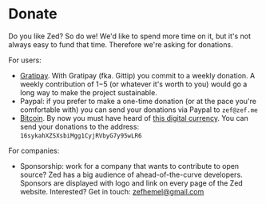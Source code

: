 Donate
======

Do you like Zed? So do we! We'd like to spend more time on it, but it's not always easy to fund that time. Therefore we're asking for donations.

For users:

*   [Gratipay][2]. With Gratipay (fka. Gittip) you commit to a weekly donation. A weekly contribution of $1-$5 (or whatever it's worth to you) would go a long way to make the project sustainable. <script data-gittip-username="zefhemel" data-gittip-widget="button" src="//gttp.co/v1.js"></script>
*   Paypal: if you prefer to make a one-time donation (or at the pace you're comfortable with) you can send your donations via Paypal to `zef@zef.me`
*   [Bitcoin][3]. By now you must have heard of [this digital currency][4]. You can send your donations to the address: `16sykahXZSXsbiMgg1CyjRVbyG7y95wLR6`

For companies:

*   Sponsorship: work for a company that wants to contribute to open source? Zed has a big audience of ahead-of-the-curve developers. Sponsors are displayed with logo and link on every page of the Zed website. Interested? Get in touch: zefhemel@gmail.com

 [2]: https://gratipay.com/zefhemel/
 [3]: http://blockchain.info/address/16sykahXZSXsbiMgg1CyjRVbyG7y95wLR6
 [4]: https://bitcoin.org/en/
